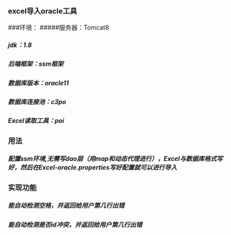 ###  excel导入oracle工具
###环境：
#####服务器：Tomcat8
#####  jdk：1.8
#####  后端框架：ssm框架
#####  数据库版本：oracle11
#####  数据库连接池：c3po
#####  Excel读取工具：poi 
### 用法
#####  配置ssm环境,无需写dao层（用map和动态代理进行），Excel与数据库格式写好，然后在Excel-oracle.properties写好配置就可以进行导入
### 实现功能
##### 能自动检测空格，并返回给用户第几行出错
##### 能自动检测是否id冲突，并返回给用户第几行出错

